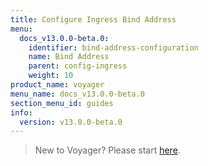 ```yaml
---
title: Configure Ingress Bind Address
menu:
  docs_v13.0.0-beta.0:
    identifier: bind-address-configuration
    name: Bind Address
    parent: config-ingress
    weight: 10
product_name: voyager
menu_name: docs_v13.0.0-beta.0
section_menu_id: guides
info:
  version: v13.0.0-beta.0
---
```


> New to Voyager? Please start [here](/docs/v13.0.0-beta.0/concepts/overview).

